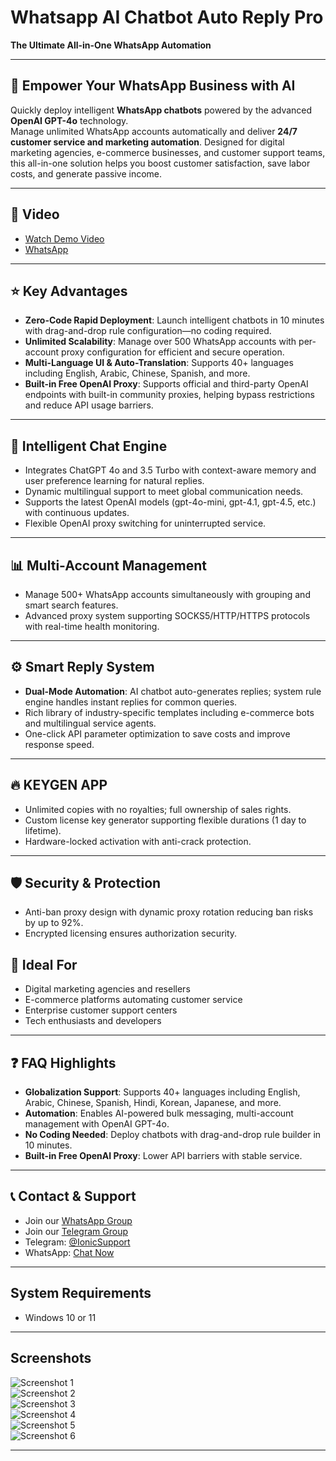 # Whatsapp AI Chatbot Auto Reply Pro

**The Ultimate All-in-One WhatsApp Automation**

---

## 🚀 Empower Your WhatsApp Business with AI

Quickly deploy intelligent **WhatsApp chatbots** powered by the advanced **OpenAI GPT-4o** technology.  
Manage unlimited WhatsApp accounts automatically and deliver **24/7 customer service and marketing automation**. Designed for digital marketing agencies, e-commerce businesses, and customer support teams, this all-in-one solution helps you boost customer satisfaction, save labor costs, and generate passive income.

---

## 🎥 Video

- [Watch Demo Video](https://youtu.be/gBwEOjTjB08)  
- [WhatsApp](http://wa.me/447999197856?send=freetrial)
---

## ⭐ Key Advantages

- **Zero-Code Rapid Deployment**: Launch intelligent chatbots in 10 minutes with drag-and-drop rule configuration—no coding required.
- **Unlimited Scalability**: Manage over 500 WhatsApp accounts with per-account proxy configuration for efficient and secure operation.
- **Multi-Language UI & Auto-Translation**: Supports 40+ languages including English, Arabic, Chinese, Spanish, and more.
- **Built-in Free OpenAI Proxy**: Supports official and third-party OpenAI endpoints with built-in community proxies, helping bypass restrictions and reduce API usage barriers.

---

## 🤖 Intelligent Chat Engine

- Integrates ChatGPT 4o and 3.5 Turbo with context-aware memory and user preference learning for natural replies.
- Dynamic multilingual support to meet global communication needs.
- Supports the latest OpenAI models (gpt-4o-mini, gpt-4.1, gpt-4.5, etc.) with continuous updates.
- Flexible OpenAI proxy switching for uninterrupted service.

---

## 📊 Multi-Account Management

- Manage 500+ WhatsApp accounts simultaneously with grouping and smart search features.
- Advanced proxy system supporting SOCKS5/HTTP/HTTPS protocols with real-time health monitoring.

---

## ⚙️ Smart Reply System

- **Dual-Mode Automation**: AI chatbot auto-generates replies; system rule engine handles instant replies for common queries.
- Rich library of industry-specific templates including e-commerce bots and multilingual service agents.
- One-click API parameter optimization to save costs and improve response speed.

---

## 🔥 KEYGEN APP

- Unlimited copies with no royalties; full ownership of sales rights.
- Custom license key generator supporting flexible durations (1 day to lifetime).
- Hardware-locked activation with anti-crack protection.

---

## 🛡️ Security & Protection

- Anti-ban proxy design with dynamic proxy rotation reducing ban risks by up to 92%.
- Encrypted licensing ensures authorization security.


## 🎯 Ideal For

- Digital marketing agencies and resellers  
- E-commerce platforms automating customer service  
- Enterprise customer support centers  
- Tech enthusiasts and developers

---

## ❓ FAQ Highlights

- **Globalization Support**: Supports 40+ languages including English, Arabic, Chinese, Spanish, Hindi, Korean, Japanese, and more.  
- **Automation**: Enables AI-powered bulk messaging, multi-account management with OpenAI GPT-4o.  
- **No Coding Needed**: Deploy chatbots with drag-and-drop rule builder in 10 minutes.  
- **Built-in Free OpenAI Proxy**: Lower API barriers with stable service.

---


## 📞 Contact & Support

- Join our [WhatsApp Group](https://chat.whatsapp.com/F6atMIvRJvU7vDyqTHHrzk)  
- Join our [Telegram Group](https://t.me/tghelpsupport)  
- Telegram: [@IonicSupport](https://t.me/IonicSupport)  
- WhatsApp: [Chat Now](http://wa.me/447999197856)

---


## System Requirements

- Windows 10 or 11

---

## Screenshots

![Screenshot 1](https://i.ibb.co/Myq17JRC/01.png)  
![Screenshot 2](https://i.ibb.co/KjV0rfxT/02.png)  
![Screenshot 3](https://i.ibb.co/s9tgGZSZ/03.png)  
![Screenshot 4](https://i.ibb.co/cKXq3qTz/04.png)  
![Screenshot 5](https://i.ibb.co/JFRZ6TYc/05.png)  
![Screenshot 6](https://i.ibb.co/Q7t2qKrt/06.png)

---
